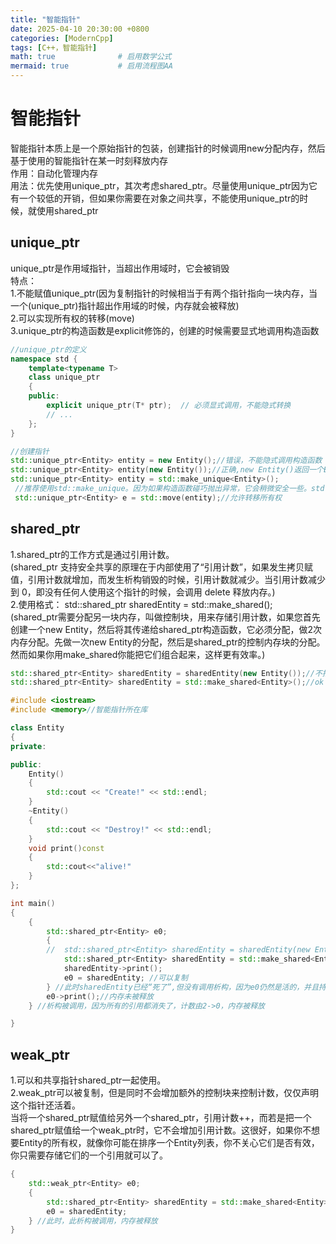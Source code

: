 ```yaml
---
title: "智能指针"
date: 2025-04-10 20:30:00 +0800
categories: [ModernCpp]
tags: [C++，智能指针]
math: true              # 启用数学公式
mermaid: true           # 启用流程图AA
---
```

# 智能指针
智能指针本质上是一个原始指针的包装，创建指针的时候调用new分配内存，然后基于使用的智能指针在某一时刻释放内存  
作用：自动化管理内存  
用法：优先使用unique_ptr，其次考虑shared_ptr。尽量使用unique_ptr因为它有一个较低的开销，但如果你需要在对象之间共享，不能使用unique_ptr的时候，就使用shared_ptr

## unique_ptr
unique_ptr是作用域指针，当超出作用域时，它会被销毁  
特点：  
1.不能赋值unique_ptr(因为复制指针的时候相当于有两个指针指向一块内存，当一个(unique_ptr)指针超出作用域的时候，内存就会被释放)  
2.可以实现所有权的转移(move)  
3.unique_ptr的构造函数是explicit修饰的，创建的时候需要显式地调用构造函数  
```cpp
//unique_ptr的定义
namespace std {
    template<typename T>
    class unique_ptr 
    {
    public:
        explicit unique_ptr(T* ptr);  // 必须显式调用，不能隐式转换
        // ...
    };
}
```
```cpp
//创建指针
std::unique_ptr<Entity> entity = new Entity();//错误，不能隐式调用构造函数  
std::unique_ptr<Entity> entity(new Entity());//正确,new Entity()返回一个Entity*的指针作为unique_ptr构造函数的参数
std::unique_ptr<Entity> entity = std::make_unique<Entity>();
 //推荐使用std::make_unique。因为如果构造函数碰巧抛出异常，它会稍微安全一些。std::make_unique<>()是在C++14引入的，C++11不支持。
 std::unique_ptr<Entity> e = std::move(entity);//允许转移所有权
```

## shared_ptr
1.shared_ptr的工作方式是通过引用计数。  
(shared_ptr 支持安全共享的原理在于内部使用了“引用计数”，如果发生拷贝赋值，引用计数就增加，而发生析构销毁的时候，引用计数就减少。当引用计数减少到 0，即没有任何人使用这个指针的时候，会调用 delete 释放内存。)  
2.使用格式： std::shared_ptr<Entity> sharedEntity = std::make_shared<Entity>();  
(shared_ptr需要分配另一块内存，叫做控制块，用来存储引用计数，如果您首先创建一个new Entity，然后将其传递给shared_ptr构造函数，它必须分配，做2次内存分配。先做一次new Entity的分配，然后是shared_ptr的控制内存块的分配。然而如果你用make_shared你能把它们组合起来，这样更有效率。)
```cpp
std::shared_ptr<Entity> sharedEntity = sharedEntity(new Entity());//不推荐！
std::shared_ptr<Entity> sharedEntity = std::make_shared<Entity>();//ok
```
```cpp
#include <iostream>
#include <memory>//智能指针所在库

class Entity
{
private:

public:
    Entity()
    {
        std::cout << "Create!" << std::endl;
    }
    ~Entity()
    {
        std::cout << "Destroy!" << std::endl;
    }
    void print()const
    {
        std::cout<<"alive!"
    }
};

int main()
{
    {
        std::shared_ptr<Entity> e0;
        {
        //  std::shared_ptr<Entity> sharedEntity = sharedEntity(new Entity());//不推荐！
            std::shared_ptr<Entity> sharedEntity = std::make_shared<Entity>();//ok
            sharedEntity->print();
            e0 = sharedEntity; //可以复制
        } //此时sharedEntity已经“死了”,但没有调用析构，因为e0仍然是活的，并且持有对该Entity的引用，此时计数由2->1
        e0->print();//内存未被释放
    } //析构被调用，因为所有的引用都消失了，计数由2->0，内存被释放

}
```
## weak_ptr

1.可以和共享指针shared_ptr一起使用。  
2.weak_ptr可以被复制，但是同时不会增加额外的控制块来控制计数，仅仅声明这个指针还活着。  
当将一个shared_ptr赋值给另外一个shared_ptr，引用计数++，而若是把一个shared_ptr赋值给一个weak_ptr时，它不会增加引用计数。这很好，如果你不想要Entity的所有权，就像你可能在排序一个Entity列表，你不关心它们是否有效，你只需要存储它们的一个引用就可以了。
```cpp
{
    std::weak_ptr<Entity> e0;
    {
        std::shared_ptr<Entity> sharedEntity = std::make_shared<Entity>();
        e0 = sharedEntity;
    } //此时，此析构被调用，内存被释放
}
```
